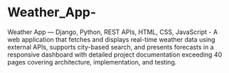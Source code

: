 # Weather_App-
Weather App — Django, Python, REST APIs, HTML, CSS, JavaScript - A web application that fetches and displays real-time weather data using external APIs, supports city-based search, and presents forecasts in a responsive dashboard with detailed project documentation exceeding 40 pages covering architecture, implementation, and testing.
